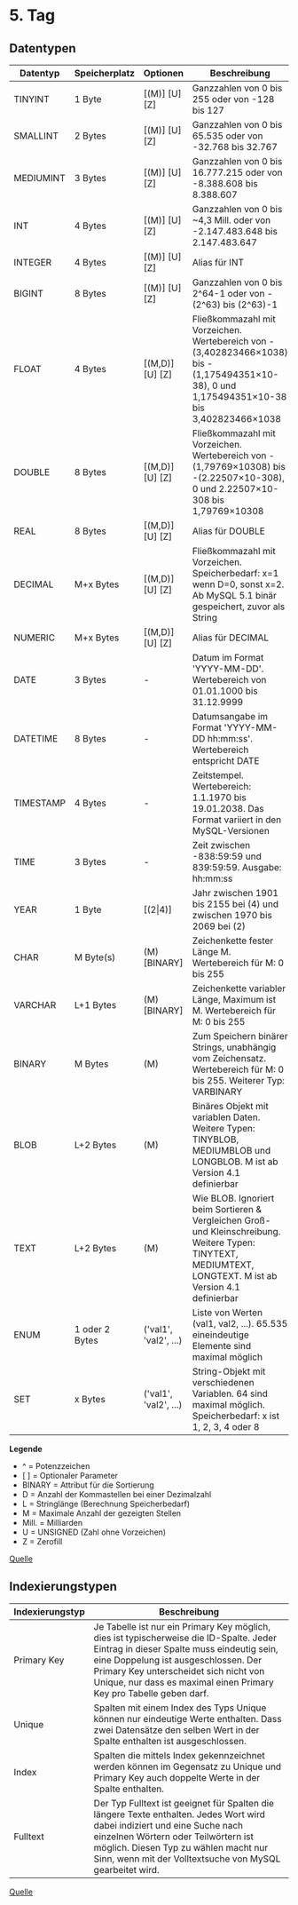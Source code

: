 # 5. Tag
## Datentypen
| **Datentyp** | **Speicherplatz** | **Optionen**          | **Beschreibung**                                                                                                                                            |
|--------------|-------------------|-----------------------|-------------------------------------------------------------------------------------------------------------------------------------------------------------|
| TINYINT      | 1 Byte            | [(M)] [U] [Z]         | Ganzzahlen von 0 bis 255 oder von -128 bis 127                                                                                                              |
| SMALLINT     | 2 Bytes           | [(M)] [U] [Z]         | Ganzzahlen von 0 bis 65.535 oder von -32.768 bis 32.767                                                                                                     |
| MEDIUMINT    | 3 Bytes           | [(M)] [U] [Z]         | Ganzzahlen von 0 bis 16.777.215 oder von -8.388.608 bis 8.388.607                                                                                           |
| INT          | 4 Bytes           | [(M)] [U] [Z]         | Ganzzahlen von 0 bis ~4,3 Mill. oder von -2.147.483.648 bis 2.147.483.647                                                                                   |
| INTEGER      | 4 Bytes           | [(M)] [U] [Z]         | Alias für INT                                                                                                                                               |
| BIGINT       | 8 Bytes           | [(M)] [U] [Z]         | Ganzzahlen von 0 bis 2^64-1 oder von -(2^63) bis (2^63)-1                                                                                                   |
| FLOAT        | 4 Bytes           | [(M,D)] [U] [Z]       | Fließkommazahl mit Vorzeichen. Wertebereich von -(3,402823466×1038) bis -(1,175494351×10-38), 0 und 1,175494351×10-38 bis 3,402823466×1038                  |
| DOUBLE       | 8 Bytes           | [(M,D)] [U] [Z]       | Fließkommazahl mit Vorzeichen. Wertebereich von -(1,79769×10308) bis -(2.22507×10-308), 0 und 2.22507×10-308 bis 1,79769×10308                              |
| REAL         | 8 Bytes           | [(M,D)] [U] [Z]       | Alias für DOUBLE                                                                                                                                            |
| DECIMAL      | M+x Bytes         | [(M,D)] [U] [Z]       | Fließkommazahl mit Vorzeichen. Speicherbedarf: x=1 wenn D=0, sonst x=2. Ab MySQL 5.1 binär gespeichert, zuvor als String                                    |
| NUMERIC      | M+x Bytes         | [(M,D)] [U] [Z]       | Alias für DECIMAL                                                                                                                                           |
| DATE         | 3 Bytes           | -                     | Datum im Format 'YYYY-MM-DD'. Wertebereich von 01.01.1000 bis 31.12.9999                                                                                    |
| DATETIME     | 8 Bytes           | -                     | Datumsangabe im Format 'YYYY-MM-DD hh:mm:ss'. Wertebereich entspricht DATE                                                                                  |
| TIMESTAMP    | 4 Bytes           | -                     | Zeitstempel. Wertebereich: 1.1.1970 bis 19.01.2038. Das Format variiert in den MySQL-Versionen                                                              |
| TIME         | 3 Bytes           | -                     | Zeit zwischen -838:59:59 und 839:59:59. Ausgabe: hh:mm:ss                                                                                                   |
| YEAR         | 1 Byte            | [(2\|4)]               | Jahr zwischen 1901 bis 2155 bei (4) und zwischen 1970 bis 2069 bei (2)                                                                                      |
| CHAR         | M Byte(s)         | (M) [BINARY]          | Zeichenkette fester Länge M. Wertebereich für M: 0 bis 255                                                                                                  |
| VARCHAR      | L+1 Bytes         | (M) [BINARY]          | Zeichenkette variabler Länge, Maximum ist M. Wertebereich für M: 0 bis 255                                                                                  |
| BINARY       | M Bytes           | (M)                   | Zum Speichern binärer Strings, unabhängig vom Zeichensatz. Wertebereich für M: 0 bis 255. Weiterer Typ: VARBINARY                                           |
| BLOB         | L+2 Bytes         | (M)                   | Binäres Objekt mit variablen Daten. Weitere Typen: TINYBLOB, MEDIUMBLOB und LONGBLOB. M ist ab Version 4.1 definierbar                                      |
| TEXT         | L+2 Bytes         | (M)                   | Wie BLOB. Ignoriert beim Sortieren & Vergleichen Groß- und Kleinschreibung. Weitere Typen: TINYTEXT, MEDIUMTEXT, LONGTEXT. M ist ab Version 4.1 definierbar |
| ENUM         | 1 oder 2 Bytes    | ('val1', 'val2', ...) | Liste von Werten (val1, val2, ...). 65.535 eineindeutige Elemente sind maximal möglich                                                                      |
| SET          | x Bytes           | ('val1', 'val2', ...) | String-Objekt mit verschiedenen Variablen. 64 sind maximal möglich. Speicherbedarf: x ist 1, 2, 3, 4 oder 8                                                 |

**Legende**
- ^	    =	Potenzzeichen
- \[ \]	    =	Optionaler Parameter
- BINARY	=	Attribut für die Sortierung
- D	    =	Anzahl der Kommastellen bei einer Dezimalzahl
- L	    =	Stringlänge (Berechnung Speicherbedarf)
- M	    =	Maximale Anzahl der gezeigten Stellen
- Mill.	=	Milliarden
- U	    =	UNSIGNED (Zahl ohne Vorzeichen)
- Z	    =	Zerofill

[Quelle](https://www.schmager.de/mysql.php)

## Indexierungstypen
| **Indexierungstyp** | **Beschreibung**                                                                                                                                                                                                                                                                             |
|---------------------|----------------------------------------------------------------------------------------------------------------------------------------------------------------------------------------------------------------------------------------------------------------------------------------------|
| Primary Key         | Je Tabelle ist nur ein Primary Key möglich, dies ist typischerweise die ID-Spalte. Jeder Eintrag in dieser Spalte muss eindeutig sein, eine Doppelung ist ausgeschlossen. Der Primary Key unterscheidet sich nicht von Unique, nur dass es maximal einen Primary Key pro Tabelle geben darf. |
| Unique              | Spalten mit einem Index des Typs Unique können nur eindeutige Werte enthalten. Dass zwei Datensätze den selben Wert in der Spalte enthalten ist ausgeschlossen.                                                                                                                              |
| Index               | Spalten die mittels Index gekennzeichnet werden können im Gegensatz zu Unique und Primary Key auch doppelte Werte in der Spalte enthalten.                                                                                                                                                   |
| Fulltext            | Der Typ Fulltext ist geeignet für Spalten die längere Texte enthalten. Jedes Wort wird dabei indiziert und eine Suche nach einzelnen Wörtern oder Teilwörtern ist möglich. Diesen Typ zu wählen macht nur Sinn, wenn mit der Volltextsuche von MySQL gearbeitet wird.                        |

[Quelle](https://www.php-einfach.de/mysql-tutorial/optimierung-von-mysql-verwendung-des-index/)